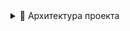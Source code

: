 <details>
    <summary>📁 Архитектура проекта</summary>
- /src
  - app/ — входные точки, маршруты, провайдеры
    - App.tsx — корневой компонент
    - routes/
      - home/index.tsx — страница Home
      - reflect/index.tsx
      - write/index.tsx
      - routes.tsx — все маршруты
    - providers/ — обёртки: Theme, Telegram SDK и т.д.
    - config.ts — конфигурация (токены, флаги, env)

- shared/ — универсальные ресурсы и утилиты

  - ui/ — UI-компоненты (Button, Loader)
  - lib/ — хелперы (Telegram, i18n и т.д.)
  - assets/
    - animations/cat-thinking.json

- entities/ — сущности: User, Day, Reflection

  - user/
    - model.ts — username, avatar, score и т.д.
    - storage.ts — localStorage, wallet, initData
    - api.ts

- features/ — обособленные фичи

  - reflections/
    - ui/ThoughtInput.tsx
    - model.ts
  - points/ — счёт, streak, очки
  - telegram/ — MainButton, Theme, инициализация

- widgets/ — виджеты: котики, карточки и т.п.

  - AnimatedKitten/
    - index.tsx
    - styles.css
  - DailyQuranBlock/index.tsx

- index.tsx — Telegram-ready render entry
- main.tsx
</details>
